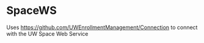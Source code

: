 # SpaceWS

Uses https://github.com/UWEnrollmentManagement/Connection to connect with the UW Space Web Service
